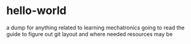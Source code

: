 # hello-world
a dump for anything related to learning mechatronics
going to read the guide to figure out git layout and where needed resources may be
